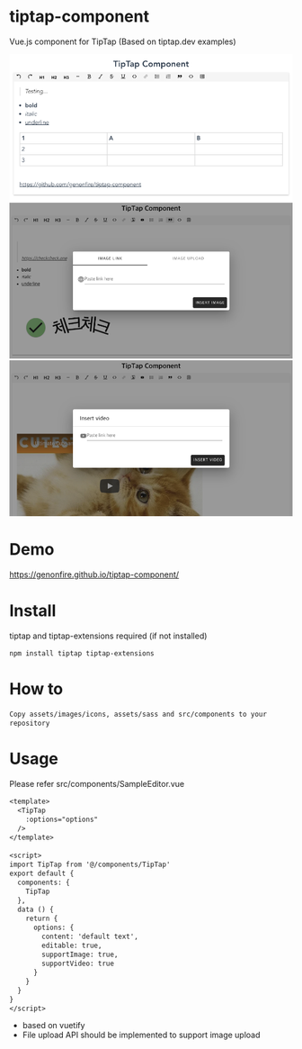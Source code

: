 # tiptap-component
Vue.js component for TipTap (Based on tiptap.dev examples)


![screenshot](./sample.png?raw=true "screenshot")
![screenshot](./insertimage.png?raw=true "screenshot")
![screenshot](./insertvideo.png?raw=true "screenshot")


# Demo

https://genonfire.github.io/tiptap-component/


# Install
tiptap and tiptap-extensions required (if not installed)

    npm install tiptap tiptap-extensions


# How to

    Copy assets/images/icons, assets/sass and src/components to your repository


# Usage
Please refer src/components/SampleEditor.vue
```vue
<template>
  <TipTap
    :options="options"
  />
</template>

<script>
import TipTap from '@/components/TipTap'
export default {
  components: {
    TipTap
  },
  data () {
    return {
      options: {
        content: 'default text',
        editable: true,
        supportImage: true,
        supportVideo: true
      }
    }
  }
}
</script>
```

- based on vuetify
- File upload API should be implemented to support image upload

